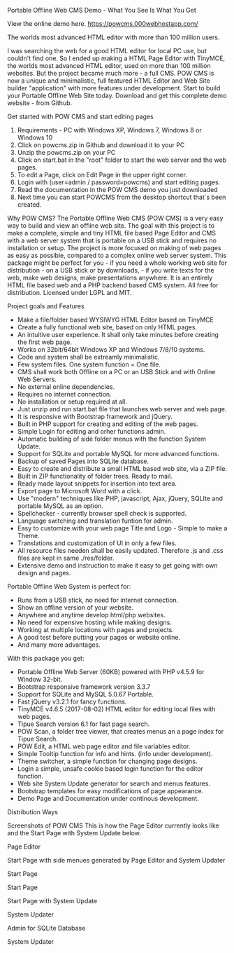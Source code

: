 Portable Offline Web CMS Demo - What You See Is What You Get

View the online demo here.
https://powcms.000webhostapp.com/

The worlds most advanced HTML editor with more than 100 million users.

I was searching the web for a good HTML editor for local PC use, but couldn't find one. So I ended up making a HTML Page Editor with TinyMCE, the worlds most advanced HTML editor, used on more than 100 million websites. But the project became much more - a full CMS. POW CMS is now a unique and minimalistic, full featured HTML Editor and Web Site builder "application" with more features under development. Start to build your Portable Offline Web Site today. Download and get this complete demo website - from Github.


Get started with POW CMS and start editing pages

1. Requirements - PC with Windows XP, Windows 7, Windows 8 or Windows 10
2. Click on powcms.zip in Github and download it to your PC
3. Unzip the powcms.zip on your PC
4. Click on start.bat in the "root" folder to start the web server and the web pages.
5. To edit a Page, click on Edit Page in the upper right corner.
6. Login with (user=admin / password=powcms) and start editing pages.
7. Read the documentation in the POW CMS demo you just downloaded
8. Next time you can start POWCMS from the desktop shortcut that´s been created.


Why POW CMS?
The Portable Offline Web CMS (POW CMS) is a very easy way to build and view an offline web site. The goal with this project is to make a complete, simple and tiny HTML file based Page Editor and CMS with a web server system that is portable on a USB stick and requires no installation or setup.
The project is more focused on making of web pages as easy as possible, compared to a complex online web server system. This package might be perfect for you - if you need a whole working web site for distribution - on a USB stick or by downloads, - if you write texts for the web, make web designs, make presentations anywhere. It is an entirely HTML file based web and a PHP backend based CMS system. All free for distribution. Licensed under LGPL and MIT.

Project goals and Features
- Make a file/folder based WYSIWYG HTML Editor based on TinyMCE
- Create a fully functional web site, based on only HTML pages.
- An intuitive user experience. It shall only take minutes before creating the first web page.
- Works on 32bit/64bit Windows XP and Windows 7/8/10 systems.
- Code and system shall be extreamly minimalistic.
- Few system files. One system function = One file.
- CMS shall work both Offline on a PC or an USB Stick and with Online Web Servers.
- No external online dependencies.
- Requires no internet connection.
- No installation or setup required at all.
- Just unzip and run start.bat file that launches web server and web page.
- It is responsive with Bootstrap framework and jQuery.
- Built in PHP support for creating and editing of the web pages.
- Simple Login for editing and orher functions admin.
- Automatic building of side folder menus with the function System Update.
- Support for SQLite and portable MySQL for more advanced functions.
- Backup of saved Pages into SQLite database.
- Easy to create and distribute a small HTML based web site, via a ZIP file.
- Built in ZIP functionality of folder trees. Ready to mail.
- Ready made layout snippets for insertion into text area.
- Export page to Microsoft Word with a click.
- Use "modern" techniques like PHP, javascript, Ajax, jQuery, SQLIte and portable MySQL as an option.
- Spellchecker - currently browser spell check is supported.
- Language switching and translation funtion for admin.
- Easy to customize with your web page Title and Logo - Simple to make a Theme.
- Translations and customization of UI in only a few files.
- All resource files needen shall be easily updated. Therefore .js and .css files are kept in same ./res/folder.
- Extensive demo and instruction to make it easy to get going with own design and pages.

Portable Offline Web System is perfect for:
- Runs from a USB stick, no need for internet connection.
- Show an offline version of your website.
- Anywhere and anytime develop html/php websites.
- No need for expensive hosting while making designs.
- Working at multiple locations with pages and projects.
- A good test before putting your pages or website online.
- And many more advantages.

With this package you get:
- Portable Offline Web Server (60KB) powered with PHP v4.5.9 for Window 32-bit.
- Bootstrap responsive framework version 3.3.7
- Support for SQLite and MySQL 5.0.67 Portable.
- Fast jQuery v3.2.1 for fancy functions.
- TinyMCE v4.6.5 (2017-08-02) HTML editor for editing local files with web pages.
- Tipue Search version 6.1 for fast page search.
- POW Scan, a folder tree viewer, that creates menus an a page index for Tipue Search.
- POW Edit, a HTML web page editor and file variables editor.
- Simple Tooltip function for info and hints. (info under development).
- Theme switcher, a simple function for changing page designs.
- Login a simple, unsafe cookie based login function for the editor function.
- Web site System Update generator for search and menus features.
- Bootstrap templates for easy modifications of page appearance.
- Demo Page and Documentation under continous development.

Distribution Ways

Screenshots of POW CMS
This is how the Page Editor currently looks like and the Start Page with System Update below.

Page Editor

Start Page with side menues generated by Page Editor and System Updater

Start Page

Start Page

Start Page with System Update

System Updater

Admin for SQLite Database

System Updater
